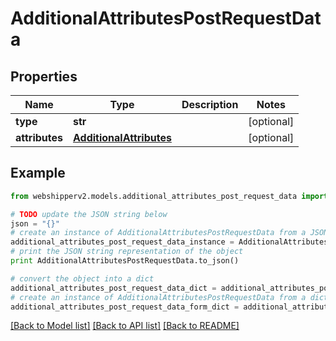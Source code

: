 # AdditionalAttributesPostRequestData


## Properties
Name | Type | Description | Notes
------------ | ------------- | ------------- | -------------
**type** | **str** |  | [optional] 
**attributes** | [**AdditionalAttributes**](AdditionalAttributes.md) |  | [optional] 

## Example

```python
from webshipperv2.models.additional_attributes_post_request_data import AdditionalAttributesPostRequestData

# TODO update the JSON string below
json = "{}"
# create an instance of AdditionalAttributesPostRequestData from a JSON string
additional_attributes_post_request_data_instance = AdditionalAttributesPostRequestData.from_json(json)
# print the JSON string representation of the object
print AdditionalAttributesPostRequestData.to_json()

# convert the object into a dict
additional_attributes_post_request_data_dict = additional_attributes_post_request_data_instance.to_dict()
# create an instance of AdditionalAttributesPostRequestData from a dict
additional_attributes_post_request_data_form_dict = additional_attributes_post_request_data.from_dict(additional_attributes_post_request_data_dict)
```
[[Back to Model list]](../README.md#documentation-for-models) [[Back to API list]](../README.md#documentation-for-api-endpoints) [[Back to README]](../README.md)


